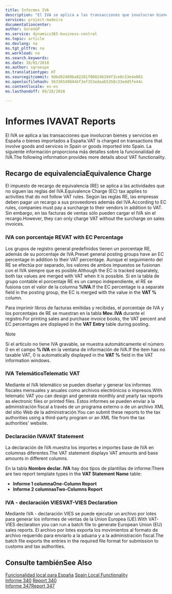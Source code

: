 ```yaml
---
title: Informes IVA
description: "El IVA se aplica a las transacciones que involucran bienes y servicios en España o bienes importados a España. La siguiente información proporciona más detalles sobre la funcionalidad de IVA."
services: project-madeira
documentationcenter: 
author: SorenGP
ms.service: dynamics365-business-central
ms.topic: article
ms.devlang: na
ms.tgt_pltfrm: na
ms.workload: na
ms.search.keywords: 
ms.date: 10/01/2018
ms.author: sgroespe
ms.translationtype: HT
ms.sourcegitcommit: 9dbd92409ba02281f008246194f3ce0c53e4e001
ms.openlocfilehash: 56336549844bf3ef353edaab5358c33edd5fe44c
ms.contentlocale: es-es
ms.lasthandoff: 09/28/2018

---
```

# <a name="vat-reports"></a><span data-ttu-id="84be2-104">Informes IVA</span><span class="sxs-lookup"><span data-stu-id="84be2-104">VAT Reports</span></span>
<span data-ttu-id="84be2-105">El IVA se aplica a las transacciones que involucran bienes y servicios en España o bienes importados a España.</span><span class="sxs-lookup"><span data-stu-id="84be2-105">VAT is charged on transactions that involve goods and services in Spain or goods imported into Spain.</span></span> <span data-ttu-id="84be2-106">La siguiente información proporciona más detalles sobre la funcionalidad de IVA.</span><span class="sxs-lookup"><span data-stu-id="84be2-106">The following information provides more details about VAT functionality.</span></span>  

## <a name="equivalence-charge"></a><span data-ttu-id="84be2-107">Recargo de equivalencia</span><span class="sxs-lookup"><span data-stu-id="84be2-107">Equivalence Charge</span></span>  
<span data-ttu-id="84be2-108">El impuesto de recargo de equivalencia (RE) se aplica a las actividades que no siguen las reglas del IVA.</span><span class="sxs-lookup"><span data-stu-id="84be2-108">Equivalence Charge (EC) tax applies to activities that do not follow VAT rules.</span></span> <span data-ttu-id="84be2-109">Según las reglas RE, las empresas deben pagar un recargo a sus proveedores además del IVA.</span><span class="sxs-lookup"><span data-stu-id="84be2-109">According to EC rules, companies must pay a surcharge to their vendors in addition to VAT.</span></span> <span data-ttu-id="84be2-110">Sin embargo, en las facturas de ventas sólo pueden cargar el IVA sin el recargo.</span><span class="sxs-lookup"><span data-stu-id="84be2-110">However, they can only charge VAT without the surcharge on sales invoices.</span></span>  

### <a name="vat-with-ec-percentage"></a><span data-ttu-id="84be2-111">IVA con porcentaje RE</span><span class="sxs-lookup"><span data-stu-id="84be2-111">VAT with EC Percentage</span></span>  
<span data-ttu-id="84be2-112">Los grupos de registro general predefinidos tienen un porcentaje RE, además de su porcentaje de IVA.</span><span class="sxs-lookup"><span data-stu-id="84be2-112">Preset general posting groups have an EC percentage in addition to their VAT percentage.</span></span> <span data-ttu-id="84be2-113">Aunque el seguimiento del RE se efectúa por separado, los valores de ambos impuestos se fusionan con el IVA siempre que es posible.</span><span class="sxs-lookup"><span data-stu-id="84be2-113">Although the EC is tracked separately, both tax values are merged with VAT when it is possible.</span></span> <span data-ttu-id="84be2-114">Si en la tabla de grupo contable el porcentaje RE es un campo independiente, el RE se fusiona con el valor de la columna **%IVA**.</span><span class="sxs-lookup"><span data-stu-id="84be2-114">If the EC percentage is a separate field in the posting group, the EC is merged with the value in the **VAT %** column.</span></span>  

<span data-ttu-id="84be2-115">Para imprimir libros de facturas emitidas y recibidas, el porcentaje de IVA y los porcentajes de RE se muestran en la tabla **Mov. IVA** durante el registro.</span><span class="sxs-lookup"><span data-stu-id="84be2-115">For printing sales and purchase invoice books, the VAT percent and EC percentages are displayed in the **VAT Entry** table during posting.</span></span>  

> [!NOTE]  
>  <span data-ttu-id="84be2-116">Si el artículo no tiene IVA gravable, se muestra automáticamente el número 0 en el campo **% IVA** en la ventana de información de IVA.</span><span class="sxs-lookup"><span data-stu-id="84be2-116">If the item has no taxable VAT, 0 is automatically displayed in the **VAT %** field in the VAT information windows.</span></span>  

### <a name="telematic-vat"></a><span data-ttu-id="84be2-117">IVA Telemático</span><span class="sxs-lookup"><span data-stu-id="84be2-117">Telematic VAT</span></span>  
<span data-ttu-id="84be2-118">Mediante el IVA telemático se pueden diseñar y generar los informes fiscales mensuales y anuales como archivos electrónicos o impresos.</span><span class="sxs-lookup"><span data-stu-id="84be2-118">With telematic VAT you can design and generate monthly and yearly tax reports as electronic files or printed files.</span></span> <span data-ttu-id="84be2-119">Estos informes se pueden enviar a la administración fiscal a través de un programa externo o de un archivo XML del sitio Web de la administración.</span><span class="sxs-lookup"><span data-stu-id="84be2-119">You can submit these reports to the tax authorities using a third-party program or an XML file from the tax authorities' website.</span></span>  

### <a name="vat-statement"></a><span data-ttu-id="84be2-120">Declaración IVA</span><span class="sxs-lookup"><span data-stu-id="84be2-120">VAT Statement</span></span>  
<span data-ttu-id="84be2-121">La declaración de IVA muestra los importes e importes base de IVA en columnas diferentes.</span><span class="sxs-lookup"><span data-stu-id="84be2-121">The VAT statement displays VAT amounts and base amounts in different columns.</span></span>  

<span data-ttu-id="84be2-122">En la tabla **Nombre declar. IVA** hay dos tipos de plantillas de informe:</span><span class="sxs-lookup"><span data-stu-id="84be2-122">There are two report template types in the **VAT Statement Name** table:</span></span>  

- <span data-ttu-id="84be2-123">**Informe 1 columna**</span><span class="sxs-lookup"><span data-stu-id="84be2-123">**One-Column Report**</span></span>  
- <span data-ttu-id="84be2-124">**Informe 2 columnas**</span><span class="sxs-lookup"><span data-stu-id="84be2-124">**Two-Columns Report**</span></span>  

### <a name="vat-vies-declaration"></a><span data-ttu-id="84be2-125">IVA - declaración VIES</span><span class="sxs-lookup"><span data-stu-id="84be2-125">VAT-VIES Declaration</span></span>  
<span data-ttu-id="84be2-126">Mediante IVA - declaración VIES se puede ejecutar un archivo por lotes para generar los informes de ventas de la Union Europea (UE).</span><span class="sxs-lookup"><span data-stu-id="84be2-126">With VAT-VIES declaration you can run a batch file to generate European Union (EU) sales reports.</span></span> <span data-ttu-id="84be2-127">El archivo por lotes exporta los movimientos al formato de archivo requerido para enviarlo a la aduana y a la administración fiscal.</span><span class="sxs-lookup"><span data-stu-id="84be2-127">The batch file exports the entries in the required file format for submission to customs and tax authorities.</span></span>  

## <a name="see-also"></a><span data-ttu-id="84be2-128">Consulte también</span><span class="sxs-lookup"><span data-stu-id="84be2-128">See Also</span></span>  
 <span data-ttu-id="84be2-129">[Funcionalidad local para España](spain-local-functionality.md) </span><span class="sxs-lookup"><span data-stu-id="84be2-129">[Spain Local Functionality](spain-local-functionality.md) </span></span>  
 <span data-ttu-id="84be2-130">[Informe 340](report-340.md) </span><span class="sxs-lookup"><span data-stu-id="84be2-130">[Report 340](report-340.md) </span></span>  
 [<span data-ttu-id="84be2-131">Informe 347</span><span class="sxs-lookup"><span data-stu-id="84be2-131">Report 347</span></span>](report-347.md)

